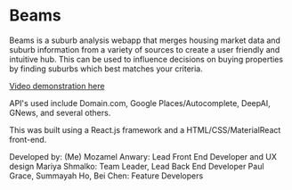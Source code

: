 # Beams
Beams is a suburb analysis webapp that merges housing market data and suburb information from a variety of sources to create a user friendly and intuitive hub. This can be used to influence decisions on buying properties by finding suburbs which best matches your criteria.

[Video demonstration here](https://youtu.be/vWZBiD6iriM)

API's used include Domain.com, Google Places/Autocomplete, DeepAI, GNews, and several others.

This was built using a React.js framework and a HTML/CSS/MaterialReact front-end.

Developed by:
(Me) Mozamel Anwary: Lead Front End Developer and UX design
Mariya Shmalko: Team Leader, Lead Back End Developer
Paul Grace, Summayah Ho, Bei Chen: Feature Developers
